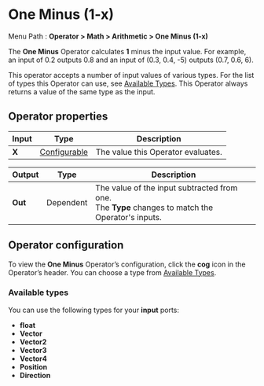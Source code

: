 # One Minus (1-x)

Menu Path : **Operator > Math > Arithmetic > One Minus (1-x)** 

The **One Minus** Operator calculates **1** minus the input value. For example, an input of 0.2 outputs 0.8 and an input of (0.3, 0.4, -5) outputs (0.7, 0.6, 6).

This operator accepts a number of input values of various types. For the list of types this Operator can use, see [Available Types](#available-types). This Operator always returns a value of the same type as the input. 

## Operator properties

| **Input** | **Type**                                | **Description**                    |
| --------- | --------------------------------------- | ---------------------------------- |
| **X**     | [Configurable](#operator-configuration) | The value this Operator evaluates. |

| **Output** | **Type**  | **Description**                                              |
| ---------- | --------- | ------------------------------------------------------------ |
| **Out**    | Dependent | The value of the input subtracted from one.<br/>The **Type** changes to match the Operator's inputs. |

## Operator configuration

To view the **One Minus** Operator’s configuration, click the **cog** icon in the Operator’s header. You can choose a type from [Available Types](#available-types).



### Available types

You can use the following types for your **input** ports:

- **float**
- **Vector**
- **Vector2**
- **Vector3**
- **Vector4**
- **Position**
- **Direction**